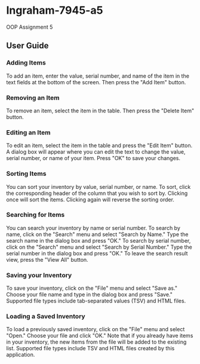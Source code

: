 # Ingraham-7945-a5
OOP Assignment 5
## User Guide 
### Adding Items 
To add an item, enter the value, serial number, and name of the item in the text fields at the bottom of the screen. 
Then press the "Add Item" button.
### Removing an Item 
To remove an item, select the item in the table. Then press the "Delete Item" button.
### Editing an Item 
To edit an item, select the item in the table and press the "Edit Item" button. 
A dialog box will appear where you can edit the text to change the value, serial number, or name of your item. 
Press "OK" to save your changes. 
### Sorting Items 
You can sort your inventory by value, serial number, or name. 
To sort, click the corresponding header of the column that you wish to sort by. 
Clicking once will sort the items. Clicking again will reverse the sorting order. 
### Searching for Items
You can search your inventory by name or serial number. 
To search by name, click on the "Search" menu and select "Search by Name." 
Type the search name in the dialog box and press "OK." 
To search by serial number, click on the "Search" menu and select "Search by Serial Number." 
Type the serial number in the dialog box and press "OK." 
To leave the search result view, press the "View All" button.
### Saving your Inventory
To save your inventory, click on the "File" menu and select "Save as." 
Choose your file name and type in the dialog box and press "Save." 
Supported file types include tab-separated values (TSV) and HTML files. 
### Loading a Saved Inventory
To load a previously saved inventory, click on the "File" menu and select "Open." 
Choose your file and click "OK." 
Note that if you already have items in your inventory, the new items from the file will be added to the existing list. 
Supported file types include TSV and HTML files created by this application. 
